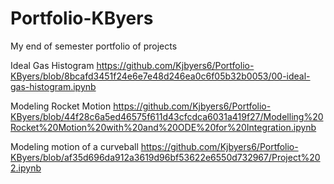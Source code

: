 # Portfolio-KByers
My end of semester portfolio of projects

Ideal Gas Histogram
https://github.com/Kjbyers6/Portfolio-KByers/blob/8bcafd3451f24e6e7e48d246ea0c6f05b32b0053/00-ideal-gas-histogram.ipynb

Modeling Rocket Motion
https://github.com/Kjbyers6/Portfolio-KByers/blob/44f28c6a5ed46575f611d43cfcdca6031a419f27/Modelling%20Rocket%20Motion%20with%20and%20ODE%20for%20Integration.ipynb

Modeling motion of a curveball
https://github.com/Kjbyers6/Portfolio-KByers/blob/af35d696da912a3619d96bf53622e6550d732967/Project%202.ipynb

